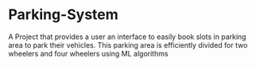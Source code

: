 # Parking-System
A Project that provides a user an interface to easily book slots in parking area to park their vehicles. This parking area is efficiently divided for two wheelers and four wheelers using ML algorithms
